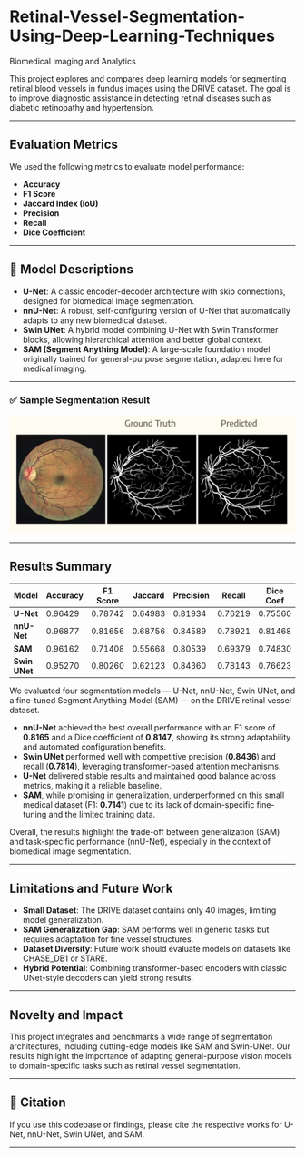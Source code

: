 # Retinal-Vessel-Segmentation-Using-Deep-Learning-Techniques
Biomedical Imaging and Analytics

This project explores and compares deep learning models for segmenting retinal blood vessels in fundus images using the DRIVE dataset. The goal is to improve diagnostic assistance in detecting retinal diseases such as diabetic retinopathy and hypertension.


---

## Evaluation Metrics

We used the following metrics to evaluate model performance:

- **Accuracy**
- **F1 Score**
- **Jaccard Index (IoU)**
- **Precision**
- **Recall**
- **Dice Coefficient**


---

## 🧠 Model Descriptions

- **U-Net**: A classic encoder-decoder architecture with skip connections, designed for biomedical image segmentation.
- **nnU-Net**: A robust, self-configuring version of U-Net that automatically adapts to any new biomedical dataset.
- **Swin UNet**: A hybrid model combining U-Net with Swin Transformer blocks, allowing hierarchical attention and better global context.
- **SAM (Segment Anything Model)**: A large-scale foundation model originally trained for general-purpose segmentation, adapted here for medical imaging.

---
### ✅ Sample Segmentation Result

![](https://github.com/GetomG/Retinal-Vessel-Segmentation-Using-Deep-Learning-Techniques/raw/main/Images/Screenshot%202025-05-30%20at%2015.34.02.png)


---

## Results Summary

| Model        | Accuracy | F1 Score | Jaccard | Precision | Recall | Dice Coef |
|--------------|----------|----------|---------|-----------|--------|-----------|
| **U-Net**     | 0.96429  | 0.78742  | 0.64983 | 0.81934   | 0.76219| 0.75560   |
| **nnU-Net**   | 0.96877  | 0.81656  | 0.68756 | 0.84589   | 0.78921| 0.81468   |
| **SAM**       | 0.96162  | 0.71408  | 0.55668 | 0.80539   | 0.69379| 0.74830   |
| **Swin UNet** | 0.95270  | 0.80260  | 0.62123 | 0.84360   | 0.78143| 0.76623   |

We evaluated four segmentation models — U-Net, nnU-Net, Swin UNet, and a fine-tuned Segment Anything Model (SAM) — on the DRIVE retinal vessel dataset. 

- **nnU-Net** achieved the best overall performance with an F1 score of **0.8165** and a Dice coefficient of **0.8147**, showing its strong adaptability and automated configuration benefits.
- **Swin UNet** performed well with competitive precision (**0.8436**) and recall (**0.7814**), leveraging transformer-based attention mechanisms.
- **U-Net** delivered stable results and maintained good balance across metrics, making it a reliable baseline.
- **SAM**, while promising in generalization, underperformed on this small medical dataset (F1: **0.7141**) due to its lack of domain-specific fine-tuning and the limited training data.

Overall, the results highlight the trade-off between generalization (SAM) and task-specific performance (nnU-Net), especially in the context of biomedical image segmentation.


---

## Limitations and Future Work

- **Small Dataset**: The DRIVE dataset contains only 40 images, limiting model generalization.
- **SAM Generalization Gap**: SAM performs well in generic tasks but requires adaptation for fine vessel structures.
- **Dataset Diversity**: Future work should evaluate models on datasets like CHASE_DB1 or STARE.
- **Hybrid Potential**: Combining transformer-based encoders with classic UNet-style decoders can yield strong results.

---

## Novelty and Impact

This project integrates and benchmarks a wide range of segmentation architectures, including cutting-edge models like SAM and Swin-UNet. Our results highlight the importance of adapting general-purpose vision models to domain-specific tasks such as retinal vessel segmentation.

---

## 📎 Citation

If you use this codebase or findings, please cite the respective works for U-Net, nnU-Net, Swin UNet, and SAM.

---
